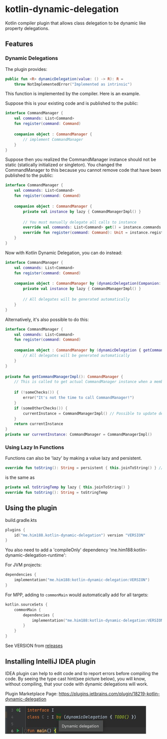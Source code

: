 # kotlin-dynamic-delegation

Kotlin compiler plugin that allows class delegation to be dynamic like property delegations.

## Features

### Dynamic Delegations

The plugin provides:

```kotlin
public fun <R> dynamicDelegation(value: () -> R): R =
    throw NotImplementedError("Implemented as intrinsic")
```

This function is implemented by the compiler. Here is an example.

Suppose this is your existing code and is published to the public:

```kotlin
interface CommandManager {
    val commands: List<Command>
    fun register(command: Command)

    companion object : CommandManager {
        // implement CommandManager
    }
}
```

Suppose then you realized the CommandManager instance should not be static (statically initialized or singleton).
You changed the CommandManager to this because you cannot remove code that have been published to the public:

```kotlin
interface CommandManager {
    val commands: List<Command>
    fun register(command: Command)

    companion object : CommandManager {
        private val instance by lazy { CommandManagerImpl() }

        // You must manually delegate all calls to instance
        override val commands: List<Command> get() = instance.commands
        override fun register(command: Command): Unit = instance.register(command)
    }
}
```

Now with Kotlin Dynamic Delegation, you can do instead:

```kotlin
interface CommandManager {
    val commands: List<Command>
    fun register(command: Command)

    companion object : CommandManager by (dynamicDelegation(Companion::instance)) {
        private val instance by lazy { CommandManagerImpl() }

        // All delegates will be generated automatically
    }
}
```

Alternatively, it's also possible to do this:

```kotlin
interface CommandManager {
    val commands: List<Command>
    fun register(command: Command)

    companion object : CommandManager by (dynamicDelegation { getCommandManagerImpl() }) {
        // All delegates will be generated automatically
    }
}

private fun getCommandManagerImpl(): CommandManager {
    // This is called to get actual CommandManager instance when a member inside CommandManager.Companion is called.

    if (!someChecks()) {
        error("It's not the time to call CommandManager!")
    }
    if (someOtherChecks()) {
        currentInstance = CommandManagerImpl() // Possible to update delegated instance
    }
    return currentInstance
}
private var currentInstance: CommandManager = CommandManagerImpl()
```

### Using Lazy In Functions

Functions can also be 'lazy' by making a value lazy and persistent.

```kotlin
override fun toString(): String = persistent { this.joinToString() } // initialize lazily once and use afterwards.
```

is the same as

```kotlin
private val toStringTemp by lazy { this.joinToString() }
override fun toString(): String = toStringTemp
```

## Using the plugin

build.gradle.kts

```kotlin
plugins {
    id("me.him188.kotlin-dynamic-delegation") version "VERSION"
}
```

You also need to add a 'compileOnly' dependency 'me.him188:kotlin-dynamic-delegation-runtime':

For JVM projects:

```kotlin
dependencies {
    implementation("me.him188:kotlin-dynamic-delegation:VERSION")
}
```

For MPP, adding to `commonMain` would automatically add for all targets:

```kotlin
kotlin.sourceSets {
    commonMain {
        dependencies {
            implementation("me.him188:kotlin-dynamic-delegation:VERSION")
        }
    }
}
```

See VERSION from [releases](https://github.com/Him188/kotlin-dynamic-delegation/releases)

## Installing IntelliJ IDEA plugin

IDEA plugin can help to edit code and to report errors before compiling the code. By seeing the type cast hint(see
picture below), you will know, without compiling, that your code with dynamic delegations will work.

Plugin Marketplace Page: https://plugins.jetbrains.com/plugin/18219-kotlin-dynamic-delegation

![](.README_images/57c295e7.png)
